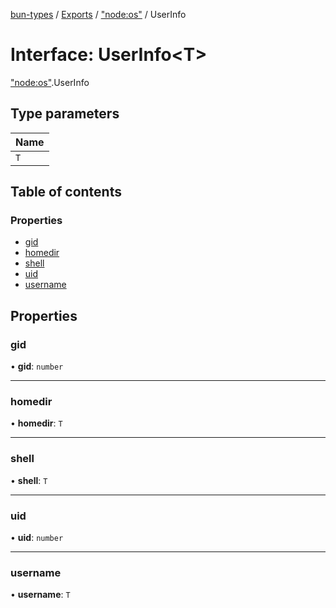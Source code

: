 [bun-types](https://github.com/oven-sh/bun-types/blob/master/api-docs/README.md) / [Exports](https://github.com/oven-sh/bun-types/blob/master/api-docs/modules.md) / ["node:os"](https://github.com/oven-sh/bun-types/blob/master/api-docs/modules/node_os_.md) / UserInfo

# Interface: UserInfo<T\>

["node:os"](https://github.com/oven-sh/bun-types/blob/master/api-docs/modules/node_os_.md).UserInfo

## Type parameters

| Name |
| :------ |
| `T` |

## Table of contents

### Properties

- [gid](https://github.com/oven-sh/bun-types/blob/master/api-docs/interfaces/node_os_.UserInfo.md#gid)
- [homedir](https://github.com/oven-sh/bun-types/blob/master/api-docs/interfaces/node_os_.UserInfo.md#homedir)
- [shell](https://github.com/oven-sh/bun-types/blob/master/api-docs/interfaces/node_os_.UserInfo.md#shell)
- [uid](https://github.com/oven-sh/bun-types/blob/master/api-docs/interfaces/node_os_.UserInfo.md#uid)
- [username](https://github.com/oven-sh/bun-types/blob/master/api-docs/interfaces/node_os_.UserInfo.md#username)

## Properties

### gid

• **gid**: `number`

___

### homedir

• **homedir**: `T`

___

### shell

• **shell**: `T`

___

### uid

• **uid**: `number`

___

### username

• **username**: `T`
